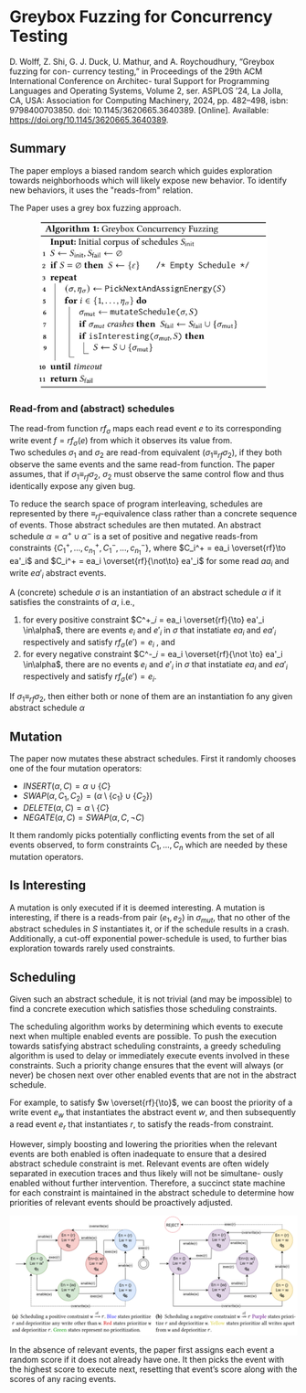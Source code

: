# Greybox Fuzzing for Concurrency Testing

D. Wolff, Z. Shi, G. J. Duck, U. Mathur, and A. Roychoudhury, “Greybox fuzzing for con-
currency testing,” in Proceedings of the 29th ACM International Conference on Architec-
tural Support for Programming Languages and Operating Systems, Volume 2, ser. ASPLOS
’24, La Jolla, CA, USA: Association for Computing Machinery, 2024, pp. 482–498, isbn:
9798400703850. doi: 10.1145/3620665.3640389. [Online]. Available: https://doi.org/10.1145/3620665.3640389.

## Summary
The paper employs a biased random search which guides exploration towards neighborhoods which will likely expose new behavior. To
identify new behaviors, it uses the "reads-from" relation.

The Paper uses a grey box fuzzing approach.

<center><img src="../img/relatedWorksGreyboxFuzzingAlgo.png" alt="Greybox Fuzzing" width="400px" height=auto></center>


### Read-from and (abstract) schedules

The read-from function $rf_\sigma$ maps each read event $e$ to its corresponding write event $f = rf_\sigma(e)$ from which it observes its value from.\
Two schedules $\sigma_1$ and $\sigma_2$ are read-from equivalent ($\sigma_1 \equiv_{rf} \sigma_2$), if they both observe the same events and the same read-from function. The paper assumes, that if $\sigma_1 \equiv_{rf} \sigma_2$, $\sigma_2$ must observe the same control flow and thus identically expose any given bug.

To reduce the search space of program interleaving, schedules are represented by there $\equiv_{rf}$-equivalence class rather than a concrete sequence of events. Those abstract schedules are then mutated. An abstract schedule $\alpha = \alpha^+ \cup \alpha^-$ is a set of positive and negative reads-from constraints $\{C_1^+,...,c_{n_1}^+, C_1^-,...,c_{n_1}^-\}$, where $C_i^+ = ea_i \overset{rf}\to ea'_i$ and $C_i^+ = ea_i \overset{rf}{\not\to} ea'_i$ for some read $aa_i$ and write $ea'_i$ abstract events.

A (concrete) schedule $\sigma$ is an instantiation of an abstract schedule $\alpha$ if it satisfies the constraints of $\alpha$, i.e.,
1. for every positive constraint $C^+_𝑖 = ea_i \overset{rf}{\to} ea'_i \in\alpha$, there are events $e_i$ and $e'_i$ in $\sigma$ that instatiate $ea_i$ and $ea'_i$ respectively and satisfy $rf_\sigma(e') = e_i$ , and
2. for every negative constraint $C^-_𝑖 = ea_i \overset{rf}{\not \to} ea'_i \in\alpha$, there are no events $e_i$ and $e'_i$ in $\sigma$ that instatiate $ea_i$ and $ea'_i$ respectively and satisfy $rf_\sigma(e') = e_i$.

If $\sigma_1 \equiv_{rf} \sigma_2$, then either both or none of them are an instantiation fo any given abstract schedule $\alpha$


## Mutation

The paper now mutates these abstract schedules. First it randomly chooses one of the four mutation operators:

- $INSERT(\alpha, C) = \alpha \cup \{C\}$
- $SWAP(\alpha, C_1, C_2) = (\alpha \setminus \{c_1\} \cup \{C_2\})$
- $DELETE(\alpha, C) = \alpha \setminus \{C\}$
- $NEGATE(\alpha, C) = SWAP(\alpha, C, \lnot C)$

It them randomly picks potentially conflicting events from the set of all events observed, to form constraints $C_1,...,C_n$ which are needed by these mutation operators.

## Is Interesting
A mutation is only executed if it is deemed interesting. A mutation is interesting, if there is a reads-from pair $(e_1, e_2)$ in $\sigma_{mut}$, that no other of the abstract schedules in $S$ instantiates it, or if the schedule results in a crash. Additionally, a cut-off exponential power-schedule is used, to further bias exploration towards rarely used constraints.

## Scheduling

Given such an abstract schedule, it is not trivial (and may be impossible) to find a concrete execution which satisfies
those scheduling constraints.

The scheduling algorithm works by determining which events
to execute next when multiple enabled events are possible.
To push the execution towards satisfying abstract scheduling constraints, a greedy scheduling algorithm is used to
delay or immediately execute events involved in these constraints. Such a priority change ensures that the event will
always (or never) be chosen next over other enabled events
that are not in the abstract schedule.

For example, to satisfy $w \overset{rf}{\to}$, we can boost the priority of a write event $e_w$ that instantiates the abstract event $w$, and then subsequently a read event $e_r$ that instantiates $r$, to satisfy the reads-from constraint.

However, simply boosting and lowering the priorities when the relevant events are both enabled is often
inadequate to ensure that a desired abstract schedule constraint is met. Relevant events are often widely separated
in execution traces and thus likely will not be simultane-
ously enabled without further intervention. Therefore, a
succinct state machine for each constraint is maintained in the
abstract schedule to determine how priorities of relevant
events should be proactively adjusted.

<center><img src="../img/relatedWorksGreyboxFuzzingState.png" alt="State machines" width="900px" height=auto></center>

In the absence of relevant events, the paper first assigns each event a random score if it does not already have one. It then picks the event with the highest score to execute next, resetting that event’s score along with the scores of any racing events.